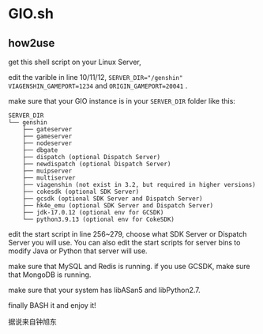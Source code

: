 # GIO.sh

## how2use

get this shell script on your Linux Server, 

edit the varible in line 10/11/12, `SERVER_DIR="/genshin"` `VIAGENSHIN_GAMEPORT=1234` and `ORIGIN_GAMEPORT=20041` .

make sure that your GIO instance is in your `SERVER_DIR` folder like this:
```
SERVER_DIR
└── genshin
    ├── gateserver
    ├── gameserver
    ├── nodeserver
    ├── dbgate
    ├── dispatch (optional Dispatch Server)
    ├── newdispatch (optional Dispatch Server)
    ├── muipserver
    ├── multiserver
    ├── viagenshin (not exist in 3.2, but required in higher versions)
    ├── cokesdk (optional SDK Server)
    ├── gcsdk (optional SDK Server and Dispatch Server)
    ├── hk4e_emu (optional SDK Server and Dispatch Server)
    ├── jdk-17.0.12 (optional env for GCSDK)
    └── python3.9.13 (optional env for CokeSDK)

```

edit the start script in line 256~279, choose what SDK Server or Dispatch Server you will use. You can also edit the start scripts for server bins to modify Java or Python that server will use.

make sure that MySQL and Redis is running. if you use GCSDK, make sure that MongoDB is running.

make sure that your system has libASan5 and libPython2.7.

finally BASH it and enjoy it!

据说来自钟旭东